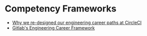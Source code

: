 # Competency Frameworks

- [Why we re-designed our engineering career paths at CircleCI](https://circleci.com/blog/why-we-re-designed-our-engineering-career-paths-at-circleci/)
- [Gitlab's Engineering Career Framework](https://about.gitlab.com/handbook/engineering/career-development/career-matrix.html)